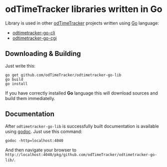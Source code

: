 # odTimeTracker libraries written in Go

Library is used in other [odTimeTracker](https://github.com/odTimeTracker) projects written using [Go](https://golang.org) language:

- [odtimetracker-go-cli](https://github.com/odTimeTracker/odtimetracker-go-cli)
- [odtimetracker-go-cgi](https://github.com/odTimeTracker/odtimetracker-go-cgi)

## Downloading & Building

Just write this:

	go get github.com/odTimeTracker/odtimetracker-go-lib
	go build
	go install

If you have correctly installed **Go** language this will download sources and build them immediatelly.

## Documentation

After `odtimetracker-go-lib` is successfully built documentation is available using [godoc](http://godoc.org/golang.org/x/tools/cmd/godoc). Just use this command:

	godoc -http=localhost:4040

And then navigate your browser to `http://localhost:4040/pkg/github.com/odTimeTracker/odtimetracker-go-lib/`.

